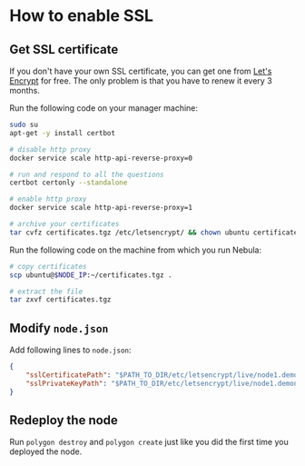 # How to enable SSL

## Get SSL certificate

If you don't have your own SSL certificate, you can get one from [Let's Encrypt](https://letsencrypt.org) for free. The only problem is that you have to renew it every 3 months.

Run the following code on your manager machine:

```bash
sudo su
apt-get -y install certbot

# disable http proxy
docker service scale http-api-reverse-proxy=0

# run and respond to all the questions
certbot certonly --standalone

# enable http proxy
docker service scale http-api-reverse-proxy=1

# archive your certificates
tar cvfz certificates.tgz /etc/letsencrypt/ && chown ubuntu certificates.tgz
```

Run the following code on the machine from which you run Nebula:

```bash
# copy certificates
scp ubuntu@$NODE_IP:~/certificates.tgz .

# extract the file
tar zxvf certificates.tgz
```

## Modify `node.json`

Add following lines to `node.json`:

```json
{
    "sslCertificatePath": "$PATH_TO_DIR/etc/letsencrypt/live/node1.demonet.orbs.com/cert.pem",
    "sslPrivateKeyPath": "$PATH_TO_DIR/etc/letsencrypt/live/node1.demonet.orbs.com/privkey.pem"
}
```

## Redeploy the node

Run `polygon destroy` and `polygon create` just like you did the first time you deployed the node.
